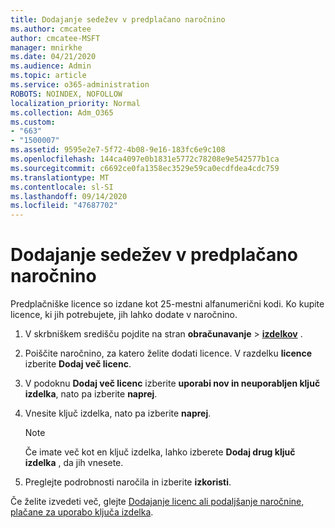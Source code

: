 ```yaml
---
title: Dodajanje sedežev v predplačano naročnino
ms.author: cmcatee
author: cmcatee-MSFT
manager: mnirkhe
ms.date: 04/21/2020
ms.audience: Admin
ms.topic: article
ms.service: o365-administration
ROBOTS: NOINDEX, NOFOLLOW
localization_priority: Normal
ms.collection: Adm_O365
ms.custom:
- "663"
- "1500007"
ms.assetid: 9595e2e7-5f72-4b08-9e16-183fc6e9c108
ms.openlocfilehash: 144ca4097e0b1831e5772c78208e9e542577b1ca
ms.sourcegitcommit: c6692ce0fa1358ec3529e59ca0ecdfdea4cdc759
ms.translationtype: MT
ms.contentlocale: sl-SI
ms.lasthandoff: 09/14/2020
ms.locfileid: "47687702"
---
```

# <a name="add-seats-to-a-prepaid-subscription"></a>Dodajanje sedežev v predplačano naročnino

Predplačniške licence so izdane kot 25-mestni alfanumerični kodi. Ko kupite licence, ki jih potrebujete, jih lahko dodate v naročnino. 

1. V skrbniškem središču pojdite na stran **obračunavanje**  >  **[izdelkov](https://go.microsoft.com/fwlink/p/?linkid=842054)** .

2. Poiščite naročnino, za katero želite dodati licence. V razdelku **licence** izberite **Dodaj več licenc**.

3. V podoknu **Dodaj več licenc** izberite **uporabi nov in neuporabljen ključ izdelka**, nato pa izberite **naprej**.

4. Vnesite ključ izdelka, nato pa izberite **naprej**.

    > [!NOTE]
    > Če imate več kot en ključ izdelka, lahko izberete **Dodaj drug ključ izdelka** , da jih vnesete.

5. Preglejte podrobnosti naročila in izberite **izkoristi**.

Če želite izvedeti več, glejte [Dodajanje licenc ali podaljšanje naročnine, plačane za uporabo ključa izdelka](https://docs.microsoft.com/microsoft-365/commerce/licenses/add-licenses-using-product-key).